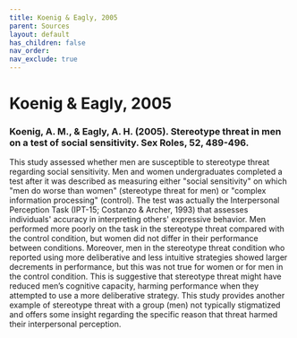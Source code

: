 ```yaml
---
title: Koenig & Eagly, 2005
parent: Sources
layout: default
has_children: false
nav_order: 
nav_exclude: true
---
```


# Koenig & Eagly, 2005

### Koenig, A. M., & Eagly, A. H. (2005). Stereotype threat in men on a test of social sensitivity. Sex Roles, 52, 489-496.

This study assessed whether men are susceptible to stereotype threat regarding social sensitivity. Men and women undergraduates completed a test after it was described as measuring either "social sensitivity" on which "men do worse than women" (stereotype threat for men) or "complex information processing" (control). The test was actually the Interpersonal Perception Task (IPT-15; Costanzo & Archer, 1993) that assesses individuals' accuracy in interpreting others' expressive behavior. Men performed more poorly on the task in the stereotype threat compared with the control condition, but women did not differ in their performance between conditions. Moreover, men in the stereotype threat condition who reported using more deliberative and less intuitive strategies showed larger decrements in performance, but this was not true for women or for men in the control condition. This is suggestive that stereotype threat might have reduced men’s cognitive capacity, harming performance when they attempted to use a more deliberative strategy. This study provides another example of stereotype threat with a group (men) not typically stigmatized and offers some insight regarding the specific reason that threat harmed their interpersonal perception.
